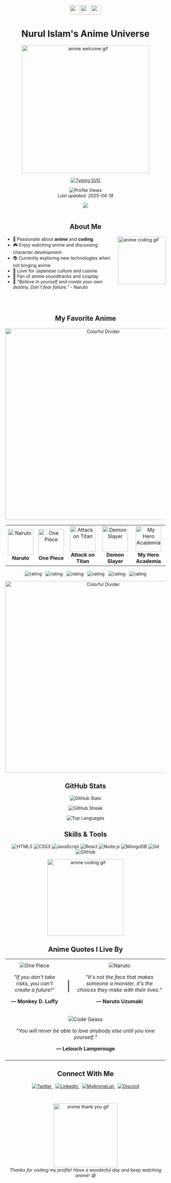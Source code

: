 <div align="center">
  <img src="https://media.giphy.com/media/iY8CRBdQXODJSCERIr/giphy.gif" width="30">
  <img src="https://media.giphy.com/media/iY8CRBdQXODJSCERIr/giphy.gif" width="30">
  <img src="https://media.giphy.com/media/iY8CRBdQXODJSCERIr/giphy.gif" width="30">
</div>

<h1 align="center">Nurul Islam's Anime Universe</h1>

<div align="center">
  <img src="https://c.tenor.com/cXlrPENTVkEAAAAC/chika-fujiwara-kaguya-sama.gif" width="400" alt="anime welcome gif">
</div>

<p align="center">
  <a href="https://git.io/typing-svg"><img src="https://readme-typing-svg.herokuapp.com?font=Fira+Code&size=25&pause=1000&color=FF71DD&center=true&vCenter=true&width=435&lines=Anime+Enthusiast;Code+Explorer;Welcome+to+my+profile!" alt="Typing SVG" /></a>
</p>

<p align="center">
  <img src="https://komarev.com/ghpvc/?username=Nurul-Islam-seam&color=ff71dd&style=flat-square" alt="Profile Views">
  <br>
  <em>Last updated: 2025-04-18</em>
</p>

<div align="center">
  <a href="https://github.com/Nurul-Islam-seam">
    <img src="https://img.shields.io/badge/Status-Online-brightgreen?style=flat-square&labelColor=8E2DE2&color=30C5FF">
  </a>
</div>

<br>

<h2 align="center">About Me</h2>

<img align="right" height="150" src="https://c.tenor.com/y2JXkY1pXkwAAAAC/cat-computer.gif" alt="anime coding gif">

- 🌸 Passionate about **anime** and **coding**
- 🎮 Enjoy watching anime and discussing character development
- 📚 Currently exploring new technologies when not binging anime
- 🍜 Love for Japanese culture and cuisine
- 🎵 Fan of anime soundtracks and cosplay
- 💭 *"Believe in yourself and create your own destiny. Don't fear failure."* - Naruto

<br>
<br>

<h2 align="center">My Favorite Anime</h2>

<p align="center">
  <img src="https://i.imgur.com/waxVImv.png" alt="Colorful Divider" width="600">
</p>

<div align="center">
  <table>
    <tr>
      <td align="center">
        <img src="https://cdn.myanimelist.net/images/anime/13/17405l.jpg" width="80" alt="Naruto"/>
        <br>
        <b>Naruto</b>
      </td>
      <td align="center">
        <img src="https://cdn.myanimelist.net/images/anime/1178/92469l.jpg" width="80" alt="One Piece"/>
        <br>
        <b>One Piece</b>
      </td>
      <td align="center">
        <img src="https://cdn.myanimelist.net/images/anime/1907/134102l.jpg" width="80" alt="Attack on Titan"/>
        <br>
        <b>Attack on Titan</b>
      </td>
      <td align="center">
        <img src="https://cdn.myanimelist.net/images/anime/1286/99889l.jpg" width="80" alt="Demon Slayer"/>
        <br>
        <b>Demon Slayer</b>
      </td>
      <td align="center">
        <img src="https://cdn.myanimelist.net/images/anime/10/78745l.jpg" width="80" alt="My Hero Academia"/>
        <br>
        <b>My Hero Academia</b>
      </td>
    </tr>
  </table>
</div>

<p align="center">
  <img src="https://img.shields.io/badge/Naruto-★★★★★-FFD700?style=flat-square" alt="rating">
  &nbsp;
  <img src="https://img.shields.io/badge/One_Piece-★★★★★-FFD700?style=flat-square" alt="rating">
  &nbsp;
  <img src="https://img.shields.io/badge/Attack_on_Titan-★★★★★-FFD700?style=flat-square" alt="rating">
  &nbsp;
  <img src="https://img.shields.io/badge/Demon_Slayer-★★★★☆-FFD700?style=flat-square" alt="rating">
  &nbsp;
  <img src="https://img.shields.io/badge/My_Hero_Academia-★★★★☆-FFD700?style=flat-square" alt="rating">
  &nbsp;
  <img src="https://img.shields.io/badge/🕵️‍♂️_Detective_Conan-★★★★★-FFD700?style=flat-square" alt="rating">

</p>

<p align="center">
  <img src="https://i.imgur.com/waxVImv.png" alt="Colorful Divider" width="600">
</p>

<h2 align="center">GitHub Stats</h2>

<p align="center">
  <img src="https://github-readme-stats.vercel.app/api?username=Nurul-Islam-seam&show_icons=true&hide_border=true&bg_color=00000000&title_color=FF71DD&text_color=8DEEEE&icon_color=FF71DD&hide=issues&card_width=495" alt="GitHub Stats" />
</p>

<p align="center">
  <img src="https://github-readme-streak-stats.herokuapp.com/?user=Nurul-Islam-seam&background=00000000&hide_border=true&stroke=8DEEEE&ring=FF71DD&fire=FF71DD&currStreakNum=8DEEEE&currStreakLabel=FF71DD&sideNums=FF71DD&sideLabels=8DEEEE&dates=CCCCCC" alt="GitHub Streak" />
</p>

<p align="center">
  <img src="https://github-readme-stats.vercel.app/api/top-langs/?username=Nurul-Islam-seam&layout=compact&hide_border=true&bg_color=00000000&title_color=FF71DD&text_color=8DEEEE&card_width=450" alt="Top Languages" />
</p>

<h2 align="center">Skills & Tools</h2>

<p align="center">
  <img src="https://img.shields.io/badge/HTML5-E34F26?style=for-the-badge&logo=html5&logoColor=white" alt="HTML5">
  <img src="https://img.shields.io/badge/CSS3-1572B6?style=for-the-badge&logo=css3&logoColor=white" alt="CSS3">
  <img src="https://img.shields.io/badge/JavaScript-F7DF1E?style=for-the-badge&logo=javascript&logoColor=black" alt="JavaScript">
  <img src="https://img.shields.io/badge/React-20232A?style=for-the-badge&logo=react&logoColor=61DAFB" alt="React">
  <img src="https://img.shields.io/badge/Node.js-339933?style=for-the-badge&logo=nodedotjs&logoColor=white" alt="Node.js">
  <img src="https://img.shields.io/badge/MongoDB-4EA94B?style=for-the-badge&logo=mongodb&logoColor=white" alt="MongoDB">
  <img src="https://img.shields.io/badge/Git-F05032?style=for-the-badge&logo=git&logoColor=white" alt="Git">
  <img src="https://img.shields.io/badge/GitHub-100000?style=for-the-badge&logo=github&logoColor=white" alt="GitHub">
</p>

<p align="center">
  <img src="https://c.tenor.com/AlUkiGkR2j8AAAAM/new-game-ahagon-umiko-programming.gif" width="240" alt="anime coding gif">
</p>

<h2 align="center">Anime Quotes I Live By</h2>

<table align="center">
  <tr>
    <td align="center" style="padding: 10px;">
      <img src="https://img.shields.io/badge/One_Piece-E50914?style=flat-square" alt="One Piece">
      <p><em>"If you don't take risks, you can't create a future!"</em></p>
      <p align="center"><strong>— Monkey D. Luffy</strong></p>
    </td>
    <td style="vertical-align: middle; padding: 0 10px; font-size: 2em;">|</td>
    <td align="center" style="padding: 10px;">
      <img src="https://img.shields.io/badge/Naruto-FF7F00?style=flat-square" alt="Naruto">
      <p><em>"It's not the face that makes someone a monster, it's the choices they make with their lives."</em></p>
      <p align="center"><strong>— Naruto Uzumaki</strong></p>
    </td>
  </tr>
  <tr>
    <td align="center" colspan="3" style="padding: 10px;">
      <img src="https://img.shields.io/badge/Code_Geass-702F8A?style=flat-square" alt="Code Geass">
      <p><em>"You will never be able to love anybody else until you love yourself."</em></p>
      <p align="center"><strong>— Lelouch Lamperouge</strong></p>
    </td>
  </tr>
</table>

<h2 align="center">Connect With Me</h2>

<p align="center">
  <a href="https://twitter.com/your-handle" target="_blank">
    <img src="https://img.shields.io/badge/Twitter-1DA1F2?style=for-the-badge&logo=twitter&logoColor=white" alt="Twitter">
  </a>
  &nbsp;
  <a href="https://www.linkedin.com/in/your-profile/" target="_blank">
    <img src="https://img.shields.io/badge/LinkedIn-0077B5?style=for-the-badge&logo=linkedin&logoColor=white" alt="LinkedIn">
  </a>
  &nbsp;
  <a href="https://myanimelist.net/profile/your-username" target="_blank">
    <img src="https://img.shields.io/badge/MyAnimeList-2E51A2?style=for-the-badge&logo=myanimelist&logoColor=white" alt="MyAnimeList">
  </a>
  &nbsp;
  <a href="https://discord.gg/your-discord" target="_blank">
    <img src="https://img.shields.io/badge/Discord-7289DA?style=for-the-badge&logo=discord&logoColor=white" alt="Discord">
  </a>
</p>

<br>
<p align="center">
  <img src="https://c.tenor.com/SOVMSXmWB1kAAAAi/konata-dance.gif" width="200" alt="anime thank you gif">
  <br>
  <em>Thanks for visiting my profile! Have a wonderful day and keep watching anime! 😄</em>
</p>
